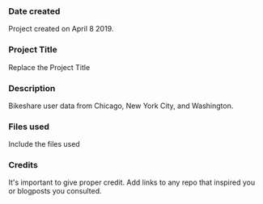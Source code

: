 ### Date created
Project created on April 8 2019.
### Project Title
Replace the Project Title

### Description
Bikeshare user data from Chicago, New York City, and Washington. 

### Files used
Include the files used

### Credits
It's important to give proper credit. Add links to any repo that inspired you or blogposts you consulted.
